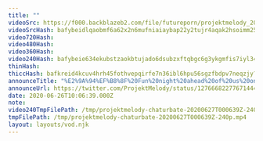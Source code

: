 ```yaml
---
title: ""
videoSrc: https://f000.backblazeb2.com/file/futureporn/projektmelody_2020-06-27_00-07-12.mkv
videoSrcHash: bafybeidlqaobmf6a62x2n6mufniaiaybap22y2tujr4aqak2hsoimm254u?filename=projektmelody-chaturbate-20200627T000639Z-source.mp4
video720Hash: 
video480Hash: 
video360Hash: 
video240Hash: bafybeie634ekubstzaokbtujado6dsubzxftqbgc6g3ykgmfis7iyl34li?filename=projektmelody-chaturbate-20200627T000639Z-240p.mp4
thinHash: 
thiccHash: bafkreid4kcuv4hrh45fothvepqirfe7n36ibl6hpu56sgzfbdpv7neqzjy?filename=20200627T000639Z-thicc.jpg
announceTitle: "%E2%9A%94%EF%B8%8F%20Fun%20night%20ahead%20of%20us%20on%20CB%21%21%20%E2%9A%94%EF%B8%8F%20%20We%27ll%20start%20off%20playing%20Sengoku%20Rance%2C%20then%20switch%20it%20up%20to%20JOE%20fapping%20in%20the%20mirrored%20room%21%21%21%20%20I%27M%20LIVE%3A"
announceUrl: https://twitter.com/ProjektMelody/status/1276668227767144452
date: 2020-06-26T10:06:39.000Z
note: 
video240TmpFilePath: /tmp/projektmelody-chaturbate-20200627T000639Z-240p.mp4
tmpFilePath: /tmp/projektmelody-chaturbate-20200627T000639Z-240p.mp4
layout: layouts/vod.njk
---
```

